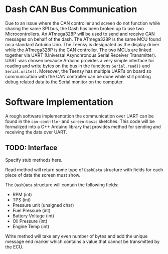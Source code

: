 # Dash CAN Bus Communication

Due to an issue where the CAN controller and screen do not function while
sharing the same SPI bus, the Dash has been broken up to use two
Microcontrollers. An ATmega328P will be used to send and receive CAN messages on
behalf of the dash. The ATmega328P is the same MCU found on a standard Arduino
Uno. The Teensy is designated as the display driver while the ATmega328P is the
CAN controller. The two MCUs are linked together via UART (Universal
Asynchronous Serial Receiver Transmitter). UART was chosen because Arduino
provides a very simple interface for reading and write bytes on the bus in the
functions `Serial.read()` and `Serial.write()`. Moreover, the Teensy has
multiple UARTs on board so communication with the CAN controller can be done
while still printing debug related data to the Serial monitor on the computer.

# Software Implementation

A rough software implementation the communication over UART can be found in the
`can-contrller` and `screen-basic` sketches. This code will be formalized into a
C++ Arduino library that provides method for sending and receiving the data over
UART.

## TODO: Interface

Specify stub methods here.

Read method will return some type of `DashData` structure with fields for each
piece of data the screen must show.  

The `DashData` structure will contain the following fields:
- RPM (int)
- TPS (int)
- Pressure unit (unsigned char)
- Fuel Pressure (int)
- Battery Voltage (int)
- Oil Pressure (int)
- Engine Temp (int) 

Write method will take any even number of bytes and add the unique message end
marker which contains a value that cannot be transmitted by the ECU.
